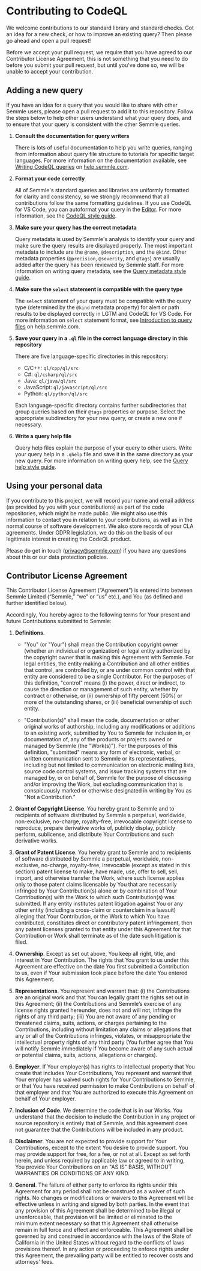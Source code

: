 # Contributing to CodeQL

We welcome contributions to our standard library and standard checks. Got an idea for a new check, or how to improve an existing query? Then please go ahead and open a pull request!

Before we accept your pull request, we require that you have agreed to our Contributor License Agreement, this is not something that you need to do before you submit your pull request, but until you've done so, we will be unable to accept your contribution.

## Adding a new query

If you have an idea for a query that you would like to share with other Semmle users, please open a pull request to add it to this repository. 
Follow the steps below to help other users understand what your query does, and to ensure that your query is consistent with the other Semmle queries.

1. **Consult the documentation for query writers**

   There is lots of useful documentation to help you write queries, ranging from information about query file structure to tutorials for specific target languages. For more information on the documentation available, see [Writing CodeQL queries](https://help.semmle.com/QL/learn-ql/writing-queries/writing-queries.html) on [help.semmle.com](https://help.semmle.com).

2. **Format your code correctly**

   All of Semmle's standard queries and libraries are uniformly formatted for clarity and consistency, so we strongly recommend that all contributions follow the same formatting guidelines. If you use CodeQL for VS Code, you can autoformat your query in the [Editor](https://help.semmle.com/codeql/codeql-for-vscode/reference/editor.html#autoformatting). For more information, see the [CodeQL style guide](https://github.com/Semmle/ql/blob/master/docs/ql-style-guide.md).

3. **Make sure your query has the correct metadata**

   Query metadata is used by Semmle's analysis to identify your query and make sure the query results are displayed properly. 
   The most important metadata to include are the `@name`, `@description`, and the `@kind`.
   Other metadata properties (`@precision`, `@severity`, and `@tags`) are usually added after the query has been reviewed by Semmle staff.
   For more information on writing query metadata, see the [Query metadata style guide](https://github.com/Semmle/ql/blob/master/docs/query-metadata-style-guide.md).

4. **Make sure the `select` statement is compatible with the query type**

   The `select` statement of your query must be compatible with the query type (determined by the `@kind` metadata property) for alert or path results to be displayed correctly in LGTM and CodeQL for VS Code.
   For more information on `select` statement format, see [Introduction to query files](https://help.semmle.com/QL/learn-ql/writing-queries/introduction-to-queries.html#select-clause) on help.semmle.com.

5. **Save your query in a `.ql` file in the correct language directory in this repository**

   There are five language-specific directories in this repository:
   
     * C/C++: `ql/cpp/ql/src`
     * C#: `ql/csharp/ql/src`
     * Java: `ql/java/ql/src`
     * JavaScript: `ql/javascript/ql/src`
     * Python: `ql/python/ql/src`

   Each language-specific directory contains further subdirectories that group queries based on their `@tags` properties or purpose. Select the appropriate subdirectory for your new query, or create a new one if necessary. 

6. **Write a query help file**

   Query help files explain the purpose of your query to other users. Write your query help in a `.qhelp` file and save it in the same directory as your new query. 
   For more information on writing query help, see the [Query help style guide](https://github.com/Semmle/ql/blob/master/docs/query-help-style-guide.md).

## Using your personal data

If you contribute to this project, we will record your name and email
address (as provided by you with your contributions) as part of the code
repositories, which might be made public. We might also use this information
to contact you in relation to your contributions, as well as in the
normal course of software development. We also store records of your
CLA agreements. Under GDPR legislation, we do this
on the basis of our legitimate interest in creating the CodeQL product.

Please do get in touch (privacy@semmle.com) if you have any questions about
this or our data protection policies.

## Contributor License Agreement

This Contributor License Agreement (“Agreement”) is entered into between Semmle Limited (“Semmle,” “we” or “us” etc.), and You (as defined and further identified below).

Accordingly, You hereby agree to the following terms for Your present and future Contributions submitted to Semmle:

1. **Definitions**.

   * "You" (or "Your") shall mean the Contribution copyright owner (whether an individual or organization) or legal entity authorized by the copyright owner that is making this Agreement with Semmle. For legal entities, the entity making a Contribution and all other entities that control, are controlled by, or are under common control with that entity are considered to be a single Contributor. For the purposes of this definition, "control" means (i) the power, direct or indirect, to cause the direction or management of such entity, whether by contract or otherwise, or (ii) ownership of fifty percent (50%) or more of the outstanding shares, or (iii) beneficial ownership of such entity.

   * "Contribution(s)" shall mean the code, documentation or other original works of authorship, including any modifications or additions to an existing work, submitted by You to Semmle for inclusion in, or documentation of, any of the products or projects owned or managed by Semmle (the "Work(s)").  For the purposes of this definition, "submitted" means any form of electronic, verbal, or written communication sent to Semmle or its representatives, including but not limited to communication on electronic mailing lists, source code control systems, and issue tracking systems that are managed by, or on behalf of, Semmle for the purpose of discussing and/or improving the Work, but excluding communication that is conspicuously marked or otherwise designated in writing by You as "Not a Contribution."

2. **Grant of Copyright License**. You hereby grant to Semmle and to recipients of software distributed by Semmle a perpetual, worldwide, non-exclusive, no-charge, royalty-free, irrevocable copyright license to reproduce, prepare derivative works of, publicly display, publicly perform, sublicense, and distribute Your Contributions and such derivative works.

3. **Grant of Patent License**. You hereby grant to Semmle and to recipients of software distributed by Semmle a perpetual, worldwide, non-exclusive, no-charge, royalty-free, irrevocable (except as stated in this section) patent license to make, have made, use, offer to sell, sell, import, and otherwise transfer the Work, where such license applies only to those patent claims licensable by You that are necessarily infringed by Your Contribution(s) alone or by combination of Your Contribution(s) with the Work to which such Contribution(s) was submitted. If any entity institutes patent litigation against You or any other entity (including a cross-claim or counterclaim in a lawsuit) alleging that Your Contribution, or the Work to which You have contributed, constitutes direct or contributory patent infringement, then any patent licenses granted to that entity under this Agreement for that Contribution or Work shall terminate as of the date such litigation is filed.  

4. **Ownership**.  Except as set out above, You keep all right, title, and interest in Your Contribution. The rights that You grant to us under this Agreement are effective on the date You first submitted a Contribution to us, even if Your submission took place before the date You entered this Agreement.

5. **Representations**.  You represent and warrant that: (i) the Contributions are an original work and that You can legally grant the rights set out in this Agreement; (ii) the Contributions and Semmle’s exercise of any license rights granted hereunder, does not and will not, infringe the rights of any third party; (iii) You are not aware of any pending or threatened claims, suits, actions, or charges pertaining to the Contributions, including without limitation any claims or allegations that any or all of the Contributions infringes, violates, or misappropriate the intellectual property rights of any third party (You further agree that You will notify Semmle immediately if You become aware of any such actual or potential claims, suits, actions, allegations or charges).

6. **Employer**.  If Your employer(s) has rights to intellectual property that You create that includes Your Contributions, You represent and warrant that Your employer has waived such rights for Your Contributions to Semmle, or that You have received permission to make Contributions on behalf of that employer and that You are authorized to execute this Agreement on behalf of Your employer.

7. **Inclusion of Code**. We determine the code that is in our Works. You understand that the decision to include the Contribution in any project or source repository is entirely that of Semmle, and this agreement does not guarantee that the Contributions will be included in any product.

8. **Disclaimer**.  You are not expected to provide support for Your Contributions, except to the extent You desire to provide support. You may provide support for free, for a fee, or not at all. Except as set forth herein, and unless required by applicable law or agreed to in writing, You provide Your Contributions on an "AS IS" BASIS, WITHOUT WARRANTIES OR CONDITIONS OF ANY KIND.

9. **General**.  The failure of either party to enforce its rights under this Agreement for any period shall not be construed as a waiver of such rights.  No changes or modifications or waivers to this Agreement will be effective unless in writing and signed by both parties.  In the event that any provision of this Agreement shall be determined to be illegal or unenforceable, that provision will be limited or eliminated to the minimum extent necessary so that this Agreement shall otherwise remain in full force and effect and enforceable.  This Agreement shall be governed by and construed in accordance with the laws of the State of California in the United States without regard to the conflicts of laws provisions thereof.  In any action or proceeding to enforce rights under this Agreement, the prevailing party will be entitled to recover costs and attorneys’ fees.  
